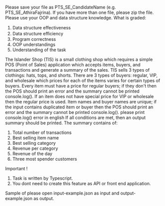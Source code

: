 Please save your file as PTS_SE_CandidateName (e.g. PTS_SE_AthiraFajrina). If you have more than one file, please zip the file. Please use your OOP and data structure knowledge. What is graded:

1. Data structure eﬀectiveness
2. Data structure eﬃciency
3. Program correctness
4. OOP understandings
5. Understanding of the task

The Islander Shop (TIS) is a small clothing shop which requires a simple POS (Point of Sales) application which accepts items, buyers, and transactions and generate a summary of the sales. TIS sells 3 types of clothings: hats, tops, and shorts. There are 3 types of buyers: regular, VIP, and wholesale which prices for each of the items varies for certain types of buyers. Every item must have a price for regular buyers; if they don't then the POS should print an error and the summary cannot be printed console.log(). If an item does not have special price for VIP or wholesale then the regular price is used. Item names and buyer names are unique; if the input contains duplicated item or buyer then the POS should print an error and the summary cannot be printed console.log(). please print console.log() error in english If all conditions are met, then an output summary should be printed. The summary contains of:
1. Total number of transactions
2. Best selling item name
3. Best selling category
4. Revenue per category
5. Revenue of the day
6. Three most spender customers

Important !
1. Task is written by Typescript.
2. You dont need to create this feature as API or front end application.

Sample of
please open input-example.json as input and output-example.json as output.
